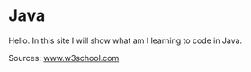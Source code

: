 # Java
Hello. In this site I will show what am I learning to code in Java.

Sources:
www.w3school.com
